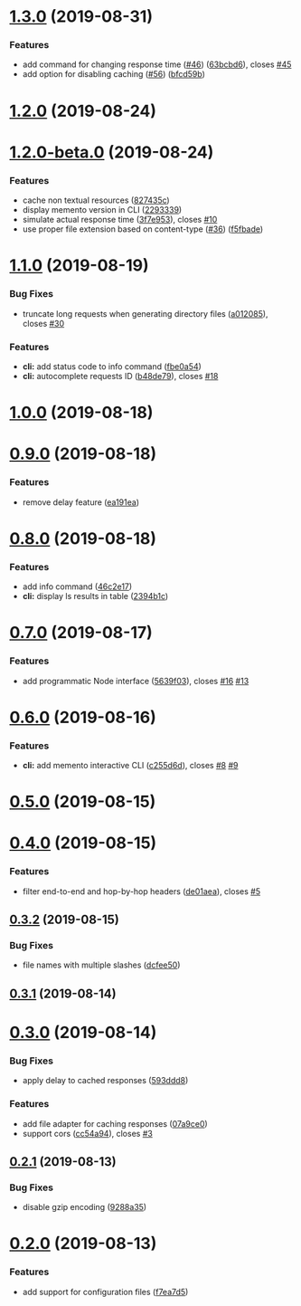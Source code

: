 # [1.3.0](https://github.com/antoinechalifour/memento/compare/1.2.0...1.3.0) (2019-08-31)


### Features

* add command for changing response time ([#46](https://github.com/antoinechalifour/memento/issues/46)) ([63bcbd6](https://github.com/antoinechalifour/memento/commit/63bcbd6)), closes [#45](https://github.com/antoinechalifour/memento/issues/45)
* add option for disabling caching ([#56](https://github.com/antoinechalifour/memento/issues/56)) ([bfcd59b](https://github.com/antoinechalifour/memento/commit/bfcd59b))

# [1.2.0](https://github.com/antoinechalifour/memento/compare/1.2.0-beta.0...1.2.0) (2019-08-24)

# [1.2.0-beta.0](https://github.com/antoinechalifour/memento/compare/v1.1.0...v1.2.0-beta.0) (2019-08-24)


### Features

* cache non textual resources ([827435c](https://github.com/antoinechalifour/memento/commit/827435c))
* display memento version in CLI ([2293339](https://github.com/antoinechalifour/memento/commit/2293339))
* simulate actual response time ([3f7e953](https://github.com/antoinechalifour/memento/commit/3f7e953)), closes [#10](https://github.com/antoinechalifour/memento/issues/10)
* use proper file extension based on content-type ([#36](https://github.com/antoinechalifour/memento/issues/36)) ([f5fbade](https://github.com/antoinechalifour/memento/commit/f5fbade))



# [1.1.0](https://github.com/antoinechalifour/memento/compare/v1.0.0...v1.1.0) (2019-08-19)


### Bug Fixes

* truncate long requests when generating directory files ([a012085](https://github.com/antoinechalifour/memento/commit/a012085)), closes [#30](https://github.com/antoinechalifour/memento/issues/30)


### Features

* **cli:** add status code to info command ([fbe0a54](https://github.com/antoinechalifour/memento/commit/fbe0a54))
* **cli:** autocomplete requests ID ([b48de79](https://github.com/antoinechalifour/memento/commit/b48de79)), closes [#18](https://github.com/antoinechalifour/memento/issues/18)



# [1.0.0](https://github.com/antoinechalifour/memento/compare/v0.9.0...v1.0.0) (2019-08-18)



# [0.9.0](https://github.com/antoinechalifour/memento/compare/v0.8.0...v0.9.0) (2019-08-18)


### Features

* remove delay feature ([ea191ea](https://github.com/antoinechalifour/memento/commit/ea191ea))



# [0.8.0](https://github.com/antoinechalifour/memento/compare/v0.7.0...v0.8.0) (2019-08-18)


### Features

* add info command ([46c2e17](https://github.com/antoinechalifour/memento/commit/46c2e17))
* **cli:** display ls results in table ([2394b1c](https://github.com/antoinechalifour/memento/commit/2394b1c))



# [0.7.0](https://github.com/antoinechalifour/memento/compare/v0.6.0...v0.7.0) (2019-08-17)


### Features

* add programmatic Node interface ([5639f03](https://github.com/antoinechalifour/memento/commit/5639f03)), closes [#16](https://github.com/antoinechalifour/memento/issues/16) [#13](https://github.com/antoinechalifour/memento/issues/13)



# [0.6.0](https://github.com/antoinechalifour/memento/compare/v0.5.0...v0.6.0) (2019-08-16)


### Features

* **cli:** add memento interactive CLI ([c255d6d](https://github.com/antoinechalifour/memento/commit/c255d6d)), closes [#8](https://github.com/antoinechalifour/memento/issues/8) [#9](https://github.com/antoinechalifour/memento/issues/9)



# [0.5.0](https://github.com/antoinechalifour/memento/compare/v0.4.0...v0.5.0) (2019-08-15)



# [0.4.0](https://github.com/antoinechalifour/memento/compare/v0.3.2...v0.4.0) (2019-08-15)


### Features

* filter end-to-end and hop-by-hop headers ([de01aea](https://github.com/antoinechalifour/memento/commit/de01aea)), closes [#5](https://github.com/antoinechalifour/memento/issues/5)



## [0.3.2](https://github.com/antoinechalifour/memento/compare/v0.3.1...v0.3.2) (2019-08-15)


### Bug Fixes

* file names with multiple slashes ([dcfee50](https://github.com/antoinechalifour/memento/commit/dcfee50))



## [0.3.1](https://github.com/antoinechalifour/memento/compare/v0.3.0...v0.3.1) (2019-08-14)



# [0.3.0](https://github.com/antoinechalifour/memento/compare/v0.2.1...v0.3.0) (2019-08-14)


### Bug Fixes

* apply delay to cached responses ([593ddd8](https://github.com/antoinechalifour/memento/commit/593ddd8))


### Features

* add file adapter for caching responses ([07a9ce0](https://github.com/antoinechalifour/memento/commit/07a9ce0))
* support cors ([cc54a94](https://github.com/antoinechalifour/memento/commit/cc54a94)), closes [#3](https://github.com/antoinechalifour/memento/issues/3)



## [0.2.1](https://github.com/antoinechalifour/memento/compare/v0.2.0...v0.2.1) (2019-08-13)


### Bug Fixes

* disable gzip encoding ([9288a35](https://github.com/antoinechalifour/memento/commit/9288a35))



# [0.2.0](https://github.com/antoinechalifour/memento/compare/f7ea7d5...v0.2.0) (2019-08-13)


### Features

* add support for configuration files ([f7ea7d5](https://github.com/antoinechalifour/memento/commit/f7ea7d5))

